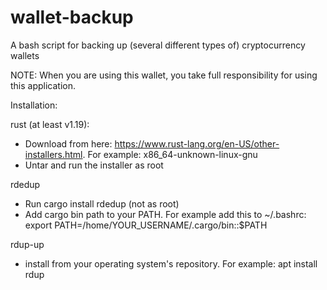 # wallet-backup
A bash script for backing up (several different types of) cryptocurrency wallets

NOTE: When you are using this wallet, you take full responsibility for using this application.

Installation:

rust (at least v1.19):
- Download from here: https://www.rust-lang.org/en-US/other-installers.html. For example: x86_64-unknown-linux-gnu
- Untar and run the installer as root

rdedup
- Run cargo install rdedup (not as root)
- Add cargo bin path to your PATH. For example add this to ~/.bashrc:
export PATH=/home/YOUR_USERNAME/.cargo/bin::$PATH

rdup-up
- install from your operating system's repository. For example: apt install rdup
